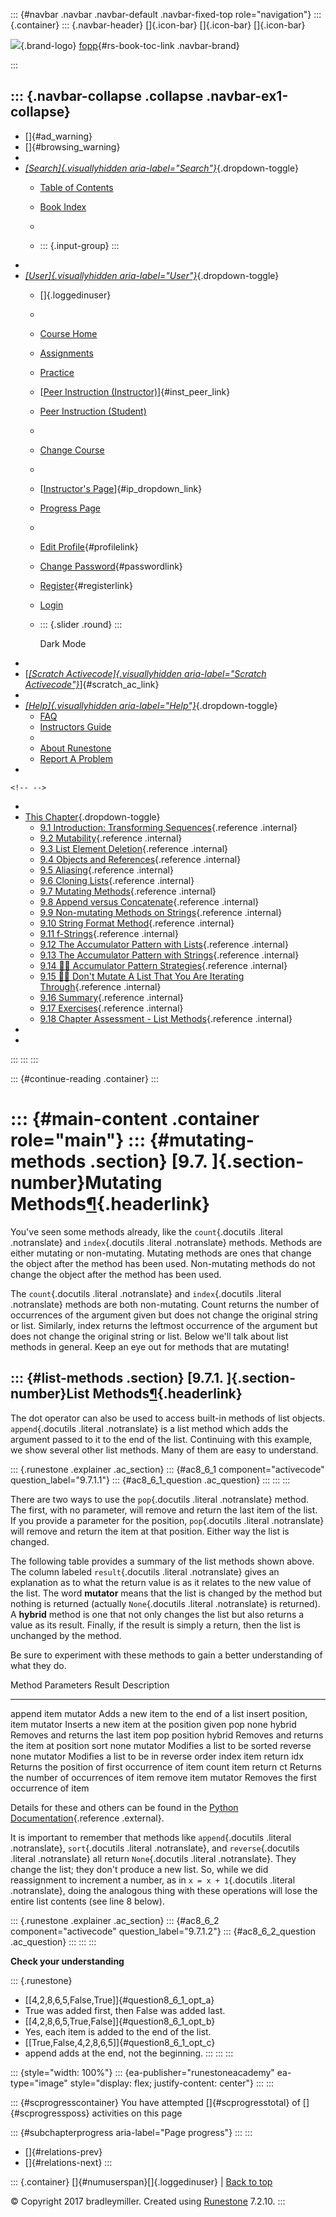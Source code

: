 ::: {#navbar .navbar .navbar-default .navbar-fixed-top role="navigation"}
::: {.container}
::: {.navbar-header}
[]{.icon-bar} []{.icon-bar} []{.icon-bar}

<div>

[![](../_static/img/RAIcon.png)](/runestone/default/user/login){.brand-logo}
[fopp](../index.html){#rs-book-toc-link .navbar-brand}

</div>
:::

::: {.navbar-collapse .collapse .navbar-ex1-collapse}
-   
-   []{#ad_warning}
-   []{#browsing_warning}
-   
-   [*[Search]{.visuallyhidden
    aria-label="Search"}*](#){.dropdown-toggle}
    -   [Table of Contents](../index.html)

    -   [Book Index](../genindex.html)

    -   

    -   ::: {.input-group}
        :::
-   
-   [*[User]{.visuallyhidden aria-label="User"}*](#){.dropdown-toggle}
    -   []{.loggedinuser}

    -   

    -   [Course Home](/ns/course/index)

    -   [Assignments](/assignment/student/chooseAssignment)

    -   [Practice](/runestone/assignments/practice)

    -   [[Peer Instruction
        (Instructor)](/runestone/peer/instructor.html)]{#inst_peer_link}

    -   [Peer Instruction (Student)](/runestone/peer/student.html)

    -   

    -   [Change Course](/runestone/default/courses)

    -   

    -   [[Instructor\'s
        Page](/runestone/admin/index)]{#ip_dropdown_link}

    -   [Progress Page](/runestone/dashboard/studentreport)

    -   

    -   [Edit Profile](/runestone/default/user/profile){#profilelink}

    -   [Change
        Password](/runestone/default/user/change_password){#passwordlink}

    -   [Register](/runestone/default/user/register){#registerlink}

    -   [Login](#)

    -   ::: {.slider .round}
        :::

        Dark Mode
-   
-   [[*[Scratch Activecode]{.visuallyhidden
    aria-label="Scratch Activecode"}*](javascript:runestoneComponents.popupScratchAC())]{#scratch_ac_link}
-   
-   [*[Help]{.visuallyhidden aria-label="Help"}*](#){.dropdown-toggle}
    -   [FAQ](http://runestoneinteractive.org/pages/faq.html)
    -   [Instructors Guide](https://guide.runestone.academy)
    -   
    -   [About Runestone](http://runestoneinteractive.org)
    -   [Report A
        Problem](/runestone/default/reportabug?course=fopp&page=MutatingMethods)
-   

```{=html}
<!-- -->
```
-   
-   [This Chapter](../index.html){.dropdown-toggle}
    -   [9.1 Introduction: Transforming
        Sequences](intro-SequenceMutation.html){.reference .internal}
    -   [9.2 Mutability](Mutability.html){.reference .internal}
    -   [9.3 List Element Deletion](ListDeletion.html){.reference
        .internal}
    -   [9.4 Objects and
        References](ObjectsandReferences.html){.reference .internal}
    -   [9.5 Aliasing](Aliasing.html){.reference .internal}
    -   [9.6 Cloning Lists](CloningLists.html){.reference .internal}
    -   [9.7 Mutating Methods](MutatingMethods.html){.reference
        .internal}
    -   [9.8 Append versus
        Concatenate](AppendversusConcatenate.html){.reference .internal}
    -   [9.9 Non-mutating Methods on
        Strings](NonmutatingMethodsonStrings.html){.reference .internal}
    -   [9.10 String Format Method](StringFormatting.html){.reference
        .internal}
    -   [9.11 f-Strings](FStrings.html){.reference .internal}
    -   [9.12 The Accumulator Pattern with
        Lists](TheAccumulatorPatternwithLists.html){.reference
        .internal}
    -   [9.13 The Accumulator Pattern with
        Strings](TheAccumulatorPatternwithStrings.html){.reference
        .internal}
    -   [9.14 👩‍💻 Accumulator Pattern
        Strategies](WPAccumulatorPatternStrategies.html){.reference
        .internal}
    -   [9.15 👩‍💻 Don't Mutate A List That You Are Iterating
        Through](WPDontMutateAListYouIterateThrough.html){.reference
        .internal}
    -   [9.16 Summary](Glossary.html){.reference .internal}
    -   [9.17 Exercises](Exercises.html){.reference .internal}
    -   [9.18 Chapter Assessment - List
        Methods](week4a1.html){.reference .internal}
-   
-   
:::
:::
:::

::: {#continue-reading .container}
:::

::: {#main-content .container role="main"}
::: {#mutating-methods .section}
[9.7. ]{.section-number}Mutating Methods[¶](#mutating-methods "Permalink to this heading"){.headerlink}
=======================================================================================================

You've seen some methods already, like the `count`{.docutils .literal
.notranslate} and `index`{.docutils .literal .notranslate} methods.
Methods are either mutating or non-mutating. Mutating methods are ones
that change the object after the method has been used. Non-mutating
methods do not change the object after the method has been used.

The `count`{.docutils .literal .notranslate} and `index`{.docutils
.literal .notranslate} methods are both non-mutating. Count returns the
number of occurrences of the argument given but does not change the
original string or list. Similarly, index returns the leftmost
occurrence of the argument but does not change the original string or
list. Below we'll talk about list methods in general. Keep an eye out
for methods that are mutating!

::: {#list-methods .section}
[9.7.1. ]{.section-number}List Methods[¶](#list-methods "Permalink to this heading"){.headerlink}
-------------------------------------------------------------------------------------------------

The dot operator can also be used to access built-in methods of list
objects. `append`{.docutils .literal .notranslate} is a list method
which adds the argument passed to it to the end of the list. Continuing
with this example, we show several other list methods. Many of them are
easy to understand.

::: {.runestone .explainer .ac_section}
::: {#ac8_6_1 component="activecode" question_label="9.7.1.1"}
::: {#ac8_6_1_question .ac_question}
:::
:::
:::

There are two ways to use the `pop`{.docutils .literal .notranslate}
method. The first, with no parameter, will remove and return the last
item of the list. If you provide a parameter for the position,
`pop`{.docutils .literal .notranslate} will remove and return the item
at that position. Either way the list is changed.

The following table provides a summary of the list methods shown above.
The column labeled `result`{.docutils .literal .notranslate} gives an
explanation as to what the return value is as it relates to the new
value of the list. The word **mutator** means that the list is changed
by the method but nothing is returned (actually `None`{.docutils
.literal .notranslate} is returned). A **hybrid** method is one that not
only changes the list but also returns a value as its result. Finally,
if the result is simply a return, then the list is unchanged by the
method.

Be sure to experiment with these methods to gain a better understanding
of what they do.

  Method    Parameters       Result       Description
  --------- ---------------- ------------ --------------------------------------------------
  append    item             mutator      Adds a new item to the end of a list
  insert    position, item   mutator      Inserts a new item at the position given
  pop       none             hybrid       Removes and returns the last item
  pop       position         hybrid       Removes and returns the item at position
  sort      none             mutator      Modifies a list to be sorted
  reverse   none             mutator      Modifies a list to be in reverse order
  index     item             return idx   Returns the position of first occurrence of item
  count     item             return ct    Returns the number of occurrences of item
  remove    item             mutator      Removes the first occurrence of item

Details for these and others can be found in the [Python
Documentation](http://docs.python.org/py3k/library/stdtypes.html#sequence-types-str-bytes-bytearray-list-tuple-range){.reference
.external}.

It is important to remember that methods like `append`{.docutils
.literal .notranslate}, `sort`{.docutils .literal .notranslate}, and
`reverse`{.docutils .literal .notranslate} all return `None`{.docutils
.literal .notranslate}. They change the list; they don't produce a new
list. So, while we did reassignment to increment a number, as in
`x = x + 1`{.docutils .literal .notranslate}, doing the analogous thing
with these operations will lose the entire list contents (see line 8
below).

::: {.runestone .explainer .ac_section}
::: {#ac8_6_2 component="activecode" question_label="9.7.1.2"}
::: {#ac8_6_2_question .ac_question}
:::
:::
:::

**Check your understanding**

::: {.runestone}
-   [\[4,2,8,6,5,False,True\]]{#question8_6_1_opt_a}
-   True was added first, then False was added last.
-   [\[4,2,8,6,5,True,False\]]{#question8_6_1_opt_b}
-   Yes, each item is added to the end of the list.
-   [\[True,False,4,2,8,6,5\]]{#question8_6_1_opt_c}
-   append adds at the end, not the beginning.
:::
:::
:::

::: {style="width: 100%"}
::: {ea-publisher="runestoneacademy" ea-type="image" style="display: flex; justify-content: center"}
:::
:::

::: {#scprogresscontainer}
You have attempted []{#scprogresstotal} of []{#scprogressposs}
activities on this page

::: {#subchapterprogress aria-label="Page progress"}
:::
:::

-   [[](CloningLists.html)]{#relations-prev}
-   [[](AppendversusConcatenate.html)]{#relations-next}
:::

::: {.container}
[]{#numuserspan}[]{.loggedinuser} \| [Back to top](#)

© Copyright 2017 bradleymiller. Created using
[Runestone](http://runestoneinteractive.org/) 7.2.10.
:::
